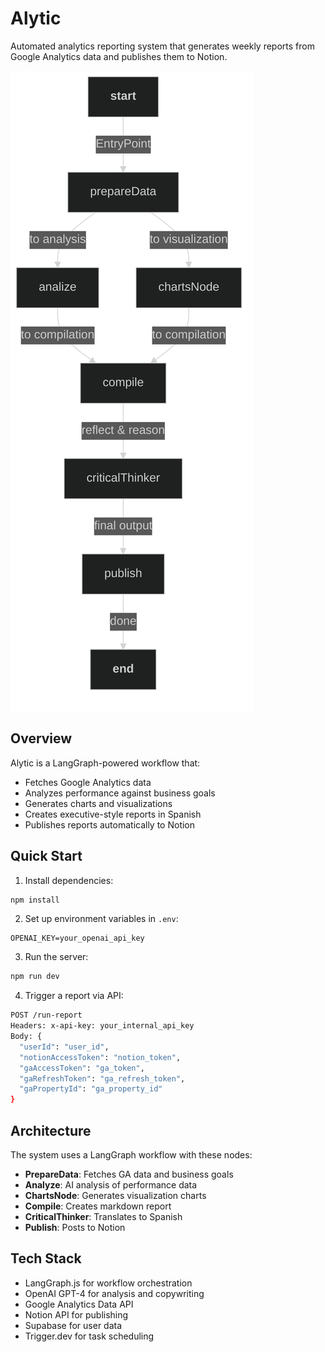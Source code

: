 # Alytic

Automated analytics reporting system that generates weekly reports from Google Analytics data and publishes them to Notion.

![Alytic Workflow](graph-neutral-cli.png)
## Overview

Alytic is a LangGraph-powered workflow that:
- Fetches Google Analytics data
- Analyzes performance against business goals
- Generates charts and visualizations
- Creates executive-style reports in Spanish
- Publishes reports automatically to Notion

## Quick Start

1. Install dependencies:
```bash
npm install
```

2. Set up environment variables in `.env`:
```
OPENAI_KEY=your_openai_api_key

```

3. Run the server:
```bash
npm run dev
```

4. Trigger a report via API:
```bash
POST /run-report
Headers: x-api-key: your_internal_api_key
Body: {
  "userId": "user_id",
  "notionAccessToken": "notion_token",
  "gaAccessToken": "ga_token",
  "gaRefreshToken": "ga_refresh_token",
  "gaPropertyId": "ga_property_id"
}
```

## Architecture

The system uses a LangGraph workflow with these nodes:
- **PrepareData**: Fetches GA data and business goals
- **Analyze**: AI analysis of performance data
- **ChartsNode**: Generates visualization charts
- **Compile**: Creates markdown report
- **CriticalThinker**: Translates to Spanish
- **Publish**: Posts to Notion

## Tech Stack

- LangGraph.js for workflow orchestration
- OpenAI GPT-4 for analysis and copywriting
- Google Analytics Data API
- Notion API for publishing
- Supabase for user data
- Trigger.dev for task scheduling
